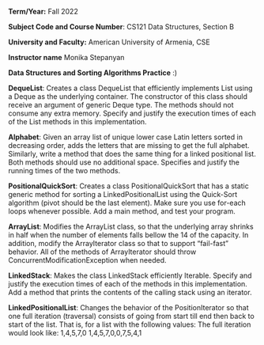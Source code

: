 **Term/Year:** Fall 2022

**Subject Code and Course Number**: CS121 Data Structures, Section B

**University and Faculty:** American University of Armenia, CSE

**Instructor name**  Monika Stepanyan

**Data Structures and Sorting Algorithms Practice** :)

**DequeList**: Creates a class DequeList that efficiently implements List using a Deque as the underlying container. The constructor of this class should receive an argument of generic Deque type. The methods should not consume any extra memory. Specify and justify the execution times of each of the List methods in this implementation.

**Alphabet**: Given an array list of unique lower case Latin letters sorted in decreasing order, adds the letters that are missing to get the full alphabet. Similarly, write a method that does the same thing for a linked positional list. Both methods should use no additional space. Specifies and justify the running times of the two methods.

**PositionalQuickSort**: Creates a class PositionalQuickSort that has a static generic method for sorting a LinkedPositionalList using the Quick-Sort algorithm (pivot should be the last element). Make sure you use for-each loops whenever possible. Add a main method, and test your program.

**ArrayList**:  Modifies the ArrayList class, so that the underlying array shrinks in half when the number of elements falls bellow the 14 of the capacity.
In addition, modify the ArrayIterator class so that to support “fail-fast” behavior.
All of the methods of ArrayIterator should throw ConcurrentModificationException when needed.

**LinkedStack**: Makes the class LinkedStack efficiently Iterable. Specify and justify the execution times of each of the methods in this implementation. Add a method that prints the contents of the calling stack using an iterator. 

**LinkedPositionalList**:  Changes the behavior of the PositionIterator so that one full iteration (traversal) consists of going from start till end then back to start of the list. That is, for a list with the following values:
The full iteration would look like:
1,4,5,7,0 1,4,5,7,0,0,7,5,4,1